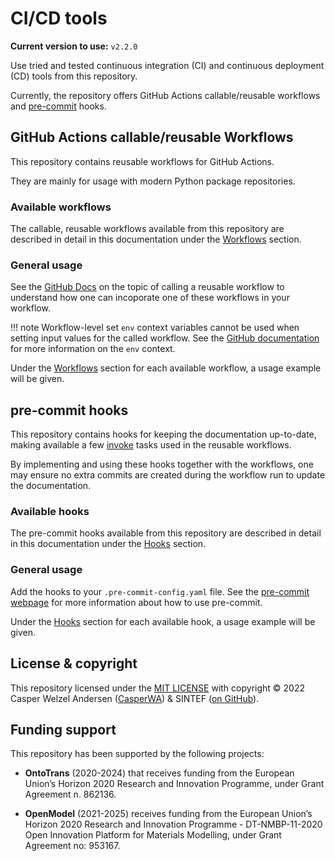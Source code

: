 # CI/CD tools

**Current version to use:** `v2.2.0`

Use tried and tested continuous integration (CI) and continuous deployment (CD) tools from this repository.

Currently, the repository offers GitHub Actions callable/reusable workflows and [pre-commit](https://pre-commit.com) hooks.

## GitHub Actions callable/reusable Workflows

This repository contains reusable workflows for GitHub Actions.

They are mainly for usage with modern Python package repositories.

### Available workflows

The callable, reusable workflows available from this repository are described in detail in this documentation under the [Workflows](./workflows/index.md) section.

### General usage

See the [GitHub Docs](https://docs.github.com/en/actions/using-workflows/reusing-workflows#calling-a-reusable-workflow) on the topic of calling a reusable workflow to understand how one can incoporate one of these workflows in your workflow.

!!! note
    Workflow-level set `env` context variables cannot be used when setting input values for the called workflow.
    See the [GitHub documentation](https://docs.github.com/en/actions/learn-github-actions/contexts#env-context) for more information on the `env` context.

Under the [Workflows](./workflows/index.md) section for each available workflow, a usage example will be given.

## pre-commit hooks

This repository contains hooks for keeping the documentation up-to-date, making available a few [invoke](https://pyinvoke.org) tasks used in the reusable workflows.

By implementing and using these hooks together with the workflows, one may ensure no extra commits are created during the workflow run to update the documentation.

### Available hooks

The pre-commit hooks available from this repository are described in detail in this documentation under the [Hooks](./hooks/index.md) section.

<!-- markdownlint-disable-next-line MD024 -->
### General usage

Add the hooks to your `.pre-commit-config.yaml` file.
See the [pre-commit webpage](https://pre-commit.com) for more information about how to use pre-commit.

Under the [Hooks](./hooks/index.md) section for each available hook, a usage example will be given.

## License & copyright

This repository licensed under the  [MIT LICENSE](LICENSE.md) with copyright &copy; 2022 Casper Welzel Andersen ([CasperWA](https://github.com/CasperWA)) & SINTEF ([on GitHub](https://github.com/SINTEF)).

## Funding support

This repository has been supported by the following projects:

- **OntoTrans** (2020-2024) that receives funding from the European Union’s Horizon 2020 Research and Innovation Programme, under Grant Agreement n. 862136.

- **OpenModel** (2021-2025) receives funding from the European Union’s Horizon 2020 Research and Innovation Programme - DT-NMBP-11-2020 Open Innovation Platform for Materials Modelling, under Grant Agreement no: 953167.
